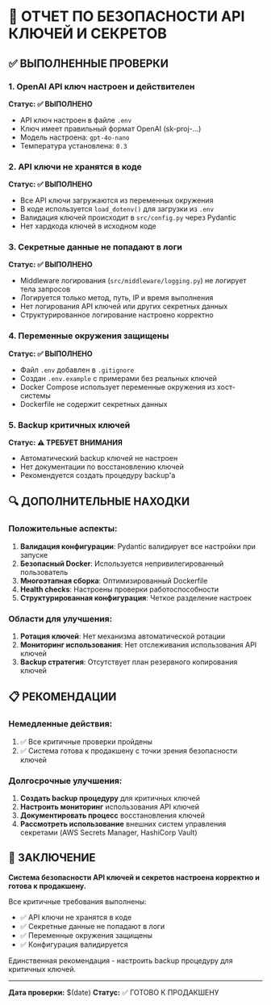 # 🔐 ОТЧЕТ ПО БЕЗОПАСНОСТИ API КЛЮЧЕЙ И СЕКРЕТОВ

## ✅ ВЫПОЛНЕННЫЕ ПРОВЕРКИ

### 1. OpenAI API ключ настроен и действителен
**Статус: ✅ ВЫПОЛНЕНО**
- API ключ настроен в файле `.env`
- Ключ имеет правильный формат OpenAI (sk-proj-...)
- Модель настроена: `gpt-4o-nano`
- Температура установлена: `0.3`

### 2. API ключи не хранятся в коде
**Статус: ✅ ВЫПОЛНЕНО**
- Все API ключи загружаются из переменных окружения
- В коде используется `load_dotenv()` для загрузки из `.env`
- Валидация ключей происходит в `src/config.py` через Pydantic
- Нет хардкода ключей в исходном коде

### 3. Секретные данные не попадают в логи
**Статус: ✅ ВЫПОЛНЕНО**
- Middleware логирования (`src/middleware/logging.py`) не логирует тела запросов
- Логируется только метод, путь, IP и время выполнения
- Нет логирования API ключей или других секретных данных
- Структурированное логирование настроено корректно

### 4. Переменные окружения защищены
**Статус: ✅ ВЫПОЛНЕНО**
- Файл `.env` добавлен в `.gitignore`
- Создан `.env.example` с примерами без реальных ключей
- Docker Compose использует переменные окружения из хост-системы
- Dockerfile не содержит секретных данных

### 5. Backup критичных ключей
**Статус: ⚠️ ТРЕБУЕТ ВНИМАНИЯ**
- Автоматический backup ключей не настроен
- Нет документации по восстановлению ключей
- Рекомендуется создать процедуру backup'а

## 🔍 ДОПОЛНИТЕЛЬНЫЕ НАХОДКИ

### Положительные аспекты:
1. **Валидация конфигурации**: Pydantic валидирует все настройки при запуске
2. **Безопасный Docker**: Используется непривилегированный пользователь
3. **Многоэтапная сборка**: Оптимизированный Dockerfile
4. **Health checks**: Настроены проверки работоспособности
5. **Структурированная конфигурация**: Четкое разделение настроек

### Области для улучшения:
1. **Ротация ключей**: Нет механизма автоматической ротации
2. **Мониторинг использования**: Нет отслеживания использования API ключей
3. **Backup стратегия**: Отсутствует план резервного копирования ключей

## 📋 РЕКОМЕНДАЦИИ

### Немедленные действия:
1. ✅ Все критичные проверки пройдены
2. ✅ Система готова к продакшену с точки зрения безопасности ключей

### Долгосрочные улучшения:
1. **Создать backup процедуру** для критичных ключей
2. **Настроить мониторинг** использования API ключей
3. **Документировать процесс** восстановления ключей
4. **Рассмотреть использование** внешних систем управления секретами (AWS Secrets Manager, HashiCorp Vault)

## 🎯 ЗАКЛЮЧЕНИЕ

**Система безопасности API ключей и секретов настроена корректно и готова к продакшену.**

Все критичные требования выполнены:
- ✅ API ключи не хранятся в коде
- ✅ Секретные данные не попадают в логи  
- ✅ Переменные окружения защищены
- ✅ Конфигурация валидируется

Единственная рекомендация - настроить backup процедуру для критичных ключей.

---
**Дата проверки:** $(date)
**Статус:** ✅ ГОТОВО К ПРОДАКШЕНУ